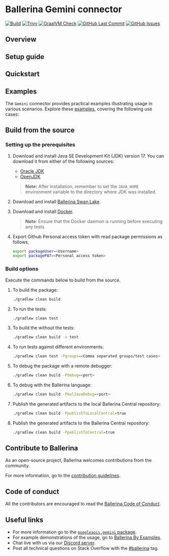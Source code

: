 # Ballerina Gemini connector

[![Build](https://github.com/ballerina-platform/module-ballerinax-googleapis.gemini/actions/workflows/ci.yml/badge.svg)](https://github.com/ballerina-platform/module-ballerinax-googleapis.gemini/actions/workflows/ci.yml)
[![Trivy](https://github.com/ballerina-platform/module-ballerinax-googleapis.gemini/actions/workflows/trivy-scan.yml/badge.svg)](https://github.com/ballerina-platform/module-ballerinax-googleapis.gemini/actions/workflows/trivy-scan.yml)
[![GraalVM Check](https://github.com/ballerina-platform/module-ballerinax-googleapis.gemini/actions/workflows/build-with-bal-test-graalvm.yml/badge.svg)](https://github.com/ballerina-platform/module-ballerinax-googleapis.gemini/actions/workflows/build-with-bal-test-graalvm.yml)
[![GitHub Last Commit](https://img.shields.io/github/last-commit/ballerina-platform/module-ballerinax-googleapis.gemini.svg)](https://github.com/ballerina-platform/module-ballerinax-googleapis.gemini/commits/master)
[![GitHub Issues](https://img.shields.io/github/issues/ballerina-platform/ballerina-library/module/googleapis.gemini.svg?label=Open%20Issues)](https://github.com/ballerina-platform/ballerina-library/labels/module%googleapis.gemini)

## Overview

[//]: # (TODO: Add overview mentioning the purpose of the module, supported REST API versions, and other high-level details.)

## Setup guide

[//]: # (TODO: Add detailed steps to obtain credentials and configure the module.)

## Quickstart

[//]: # (TODO: Add a quickstart guide to demonstrate a basic functionality of the module, including sample code snippets.)

## Examples

The `Gemini` connector provides practical examples illustrating usage in various scenarios. Explore these [examples](https://github.com/module-ballerinax-googleapis.gemini/tree/main/examples/), covering the following use cases:

[//]: # (TODO: Add examples)

## Build from the source

### Setting up the prerequisites

1. Download and install Java SE Development Kit (JDK) version 17. You can download it from either of the following sources:

    * [Oracle JDK](https://www.oracle.com/java/technologies/downloads/)
    * [OpenJDK](https://adoptium.net/)

   > **Note:** After installation, remember to set the `JAVA_HOME` environment variable to the directory where JDK was installed.

2. Download and install [Ballerina Swan Lake](https://ballerina.io/).

3. Download and install [Docker](https://www.docker.com/get-started).

   > **Note**: Ensure that the Docker daemon is running before executing any tests.

4. Export Github Personal access token with read package permissions as follows,

    ```bash
    export packageUser=<Username>
    export packagePAT=<Personal access token>
    ```

### Build options

Execute the commands below to build from the source.

1. To build the package:

   ```bash
   ./gradlew clean build
   ```

2. To run the tests:

   ```bash
   ./gradlew clean test
   ```

3. To build the without the tests:

   ```bash
   ./gradlew clean build -x test
   ```

4. To run tests against different environments:

   ```bash
   ./gradlew clean test -Pgroups=<Comma separated groups/test cases>
   ```

5. To debug the package with a remote debugger:

   ```bash
   ./gradlew clean build -Pdebug=<port>
   ```

6. To debug with the Ballerina language:

   ```bash
   ./gradlew clean build -PbalJavaDebug=<port>
   ```

7. Publish the generated artifacts to the local Ballerina Central repository:

    ```bash
    ./gradlew clean build -PpublishToLocalCentral=true
    ```

8. Publish the generated artifacts to the Ballerina Central repository:

   ```bash
   ./gradlew clean build -PpublishToCentral=true
   ```

## Contribute to Ballerina

As an open-source project, Ballerina welcomes contributions from the community.

For more information, go to the [contribution guidelines](https://github.com/ballerina-platform/ballerina-lang/blob/master/CONTRIBUTING.md).

## Code of conduct

All the contributors are encouraged to read the [Ballerina Code of Conduct](https://ballerina.io/code-of-conduct).

## Useful links

* For more information go to the [`googleapis.gemini` package](https://central.ballerina.io/ballerinax/googleapis.gemini/latest).
* For example demonstrations of the usage, go to [Ballerina By Examples](https://ballerina.io/learn/by-example/).
* Chat live with us via our [Discord server](https://discord.gg/ballerinalang).
* Post all technical questions on Stack Overflow with the [#ballerina](https://stackoverflow.com/questions/tagged/ballerina) tag.
